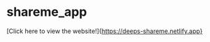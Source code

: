 # shareme_app


















[Click here to view the website!]{https://deeps-shareme.netlify.app}
